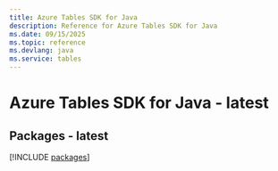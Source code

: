 ```yaml
---
title: Azure Tables SDK for Java
description: Reference for Azure Tables SDK for Java
ms.date: 09/15/2025
ms.topic: reference
ms.devlang: java
ms.service: tables
---
```

# Azure Tables SDK for Java - latest
## Packages - latest
[!INCLUDE [packages](tables-index.md)]